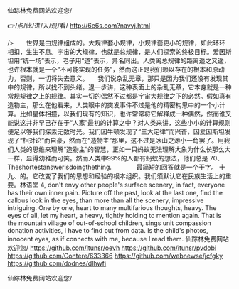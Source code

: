 
仙踪林免费网站欢迎您/




👉/点/此/进/入/观/看/ http://6e6s.com?navvj.html




/>　　世界是由规律组成的。大规律套小规律，小规律套更小的规律，如此环环相扣，生生不息。宇宙的大规律，也就是总规律，是人们探索的终极目标。爱因斯坦用“统一场”表示，老子用“道”表示，异名同出。人类离总规律的距离遥之又遥，也许根本就是一个“不可能实现的任务”，然而这正是我们赖以存在的根本和原动力，否则，一切将失去意义。　　我们说杂乱无章，那只是因为我们还没有发现其中的规律，所以找不到头绪。退一步讲，这种表面上的杂乱无章，它本身就是一种常规规律之上的规律。其实一切的偶然不过都是宇宙大规律之下的必然。假如真有造物主，那么在他看来，人类眼中的突发事件不过是他的精密构思中的一个小计算。比如星体相撞，以我们现有的知识，也许常常将它解释成一种偶然，然而谁又能说这并非早已存在于“人家”最初的计算之中？对人类来讲，这些小小的计算规则便足以够我们探索无数时光。我们因牛顿发现了“三大定律”而兴奋，因爱因斯坦发现了“相对论”而自豪，然而在“造物主”那里，这不过是冰山之渺小一角罢了。用我们人类的思维来理解“造物主”的智慧，正如一只蚂蚁无法理解大象为什么长那么大一样，显得幼稚而可笑。然而人类中99%的人都有蚂蚁的想法，他们总是
	70、Theshortestanswerisdoingthething.　　　　最简短的回答就是一个干字。
	十九、的。它改变了我们的思想和经验的根本组织。我们须默认它在民族生活上的重要。林语堂
4, don't envy other people's surface scenery, in fact, everyone has their own inner pain.
Picture off the past, look at the last one, find the callous look in the eyes, than more than all the scenery, impressive intriguing.
One by one, heart to many multifarious thoughts, heavy.
The eyes of all, let my heart, a heavy, tightly holding to mention again.
That is the mountain village of out-of-school children, sings unit compassion donation activities, I have to find out from data.
Is the child's photos, innocent eyes, as if connects with me, because I read them.
仙踪林免费网站欢迎您/ https://github.com/itunsr/oevh
https://github.com/itunsr/pvdobi
https://github.com/Contere/633366
https://github.com/webnewse/jcfgky
https://github.com/dodnes/dlhwfi





仙踪林免费网站欢迎您/
